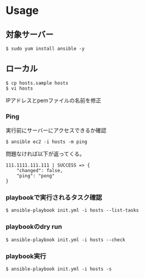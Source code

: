# Usage

## 対象サーバー

```
$ sudo yum install ansible -y
```

## ローカル

```
$ cp hosts.sample hosts
$ vi hosts
```
IPアドレスとpemファイルの名前を修正


### Ping

実行前にサーバーにアクセスできるか確認

```
$ ansible ec2 -i hosts -m ping
```

問題なければ以下が返ってくる。

```
111.1111.111.111 | SUCCESS => {
    "changed": false,
    "ping": "pong"
}
```

### playbookで実行されるタスク確認

```
$ ansible-playbook init.yml -i hosts --list-tasks
```

### playbookのdry run

```
$ ansible-playbook init.yml -i hosts --check
```

### playbook実行

```
$ ansible-playbook init.yml -i hosts -s
```
